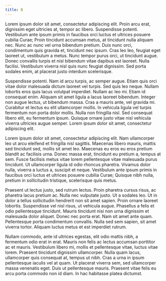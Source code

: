 ```yaml
---
title: B
---
```

Lorem ipsum dolor sit amet, consectetur adipiscing elit. Proin arcu erat, dignissim eget ultricies at, tempor ac libero. Suspendisse potenti. Vestibulum ante ipsum primis in faucibus orci luctus et ultrices posuere cubilia Curae; Proin tincidunt accumsan metus, at tincidunt nulla aliquam nec. Nunc ac nunc vel urna bibendum pretium. Duis nunc orci, condimentum quis gravida et, tincidunt nec ipsum. Cras leo leo, feugiat eget laoreet ut, vestibulum a metus. Nunc tempor purus orci, ut tincidunt augue. Donec convallis turpis et nisl bibendum vitae dapibus est laoreet. Nulla facilisi. Vestibulum viverra nisl quis nunc feugiat dignissim. Sed porta sodales enim, at placerat justo interdum scelerisque.

Suspendisse potenti. Nam id arcu turpis, ac semper augue. Etiam quis orci vitae dolor malesuada dictum laoreet vel turpis. Sed quis leo neque. Nullam lobortis eros quis lacus volutpat imperdiet. Nullam ac leo mi. Etiam id consequat enim. Aliquam sit amet ligula a lacus laoreet bibendum. Integer non augue lectus, ut bibendum massa. Cras a mauris ante, vel gravida mi. Curabitur et lectus eu elit ullamcorper mollis. In vehicula ligula vel turpis fermentum non porta dolor mollis. Nulla non fringilla nisl. Sed consequat libero elit, eu fermentum ipsum. Quisque ornare justo vitae nisl vehicula viverra ultricies augue semper. Lorem ipsum dolor sit amet, consectetur adipiscing elit.

Lorem ipsum dolor sit amet, consectetur adipiscing elit. Nam ullamcorper leo ut arcu eleifend et fringilla nisl sagittis. Maecenas libero mauris, mattis sed tincidunt sed, mollis sit amet leo. Maecenas eu eros eu eros pretium blandit ac facilisis urna. Donec massa erat, tincidunt eu pretium a, tempus at sem. Fusce facilisis metus vitae lorem pellentesque vitae malesuada purus tincidunt. Ut ullamcorper ligula id odio rhoncus pharetra. Vivamus dolor nulla, viverra a luctus a, suscipit et neque. Vestibulum ante ipsum primis in faucibus orci luctus et ultrices posuere cubilia Curae; Quisque nibh nulla, pretium in sollicitudin tristique, scelerisque quis metus.

Praesent ut lectus justo, sed rutrum lectus. Proin pharetra cursus risus, ac pharetra lacus pretium ac. Nulla nec vulputate justo. Ut a sodales leo. Ut in dolor a tellus sollicitudin hendrerit non sit amet sapien. Proin ornare laoreet lobortis. Suspendisse vel nisl risus, ut vehicula augue. Phasellus a felis et odio pellentesque tincidunt. Mauris tincidunt nisi non urna dignissim et malesuada dolor aliquet. Donec nec porta erat. Nam sit amet ante quam. Pellentesque porta condimentum convallis. Nulla sed sem sapien, sit amet viverra tortor. Aliquam luctus metus et est imperdiet rutrum.

Nullam commodo, ante id ultrices egestas, elit odio mattis nibh, a fermentum odio erat in erat. Mauris non felis ac lectus accumsan porttitor ac et mauris. Vestibulum libero mi, mollis et pellentesque vitae, luctus vitae lorem. Praesent tincidunt dignissim ullamcorper. Nulla quam lacus, ullamcorper quis consequat at, tempus ut nibh. Cras a urna in ipsum pellentesque iaculis vel at quam. Ut placerat viverra sem, sed ullamcorper massa venenatis eget. Duis ut pellentesque mauris. Praesent vitae felis eu arcu porta commodo non id diam. In hac habitasse platea dictumst.